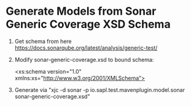 # Generate Models from Sonar Generic Coverage XSD Schema

1. Get schema from here <https://docs.sonarqube.org/latest/analysis/generic-test/>

2. Modify sonar-generic-coverage.xsd to bound schema:

    <?xml version="1.0" encoding="UTF-8" standalone="yes"?>
    <xs:schema version="1.0" xmlns:xs="http://www.w3.org/2001/XMLSchema">


3. Generate via "xjc -d sonar -p io.sapl.test.mavenplugin.model.sonar sonar-generic-coverage.xsd"